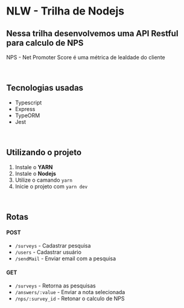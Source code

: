 <!DOCTYPE html>
<html lang="en">
<head>
    <meta charset="UTF-8">
    <meta http-equiv="X-UA-Compatible" content="IE=edge">
    <meta name="viewport" content="width=device-width, initial-scale=1.0">
</head>
<body>
    <h1>NLW - Trilha de Nodejs</h1>
    <h2>Nessa trilha desenvolvemos uma API Restful para calculo de NPS</h2>
    <p>NPS - Net Promoter Score é uma métrica de lealdade do cliente</p>
    <br>
    <h2>Tecnologias usadas</h2>
    <ul>
        <li>Typescript</li>
        <li>Express</li>
        <li>TypeORM</li>
        <li>Jest</li>
    </ul>
    <br>
    <h2>Utilizando o projeto</h2>
    <ol>
        <li>Instale o <strong>YARN</strong></li>
        <li>Instale o <strong>Nodejs</strong></li>
        <li>Utilize o camando <code>yarn</code></li>
        <li>Inicie o projeto com <code>yarn dev</code></li>
    </ol>
    <br>
    <h2>Rotas</h2>
    <h4>POST</h4>
    <ul>
        <li><code>/surveys</code> - Cadastrar pesquisa</li>
        <li><code>/users</code> - Cadastrar usuário</li>
        <li><code>/sendMail</code> - Enviar email com a pesquisa</li>
    </ul>
    <h4>GET</h4>
    <ul>
        <li><code>/surveys</code> - Retorna as pesquisas</li>
        <li><code>/answers/:value</code> - Enviar a nota selecionada</li>
        <li><code>/nps/:survey_id</code> - Retonar o calculo de NPS</li>
    </ul>
</body>
</html>
